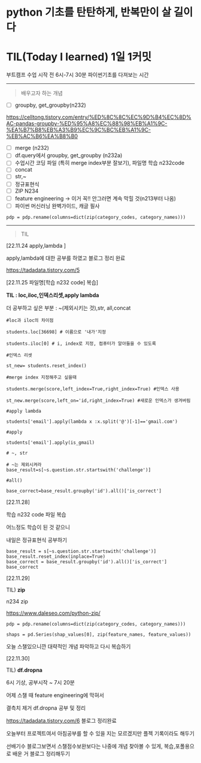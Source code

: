 # python 기초를 탄탄하게, 반복만이 살 길이다 

# TIL(Today I learned) 1일 1커밋 

  부트캠프 수업 시작 전 6시-7시 30분 파이썬기초를 다져보는 시간

----
>배우고자 하는 개념

- [ ]  groupby, get_groupby(n232)

https://celltong.tistory.com/entry/%ED%8C%8C%EC%9D%B4%EC%8D%AC-pandas-groupby-%ED%95%A8%EC%88%98%EB%A1%9C-%EA%B7%B8%EB%A3%B9%EC%9C%BC%EB%A1%9C-%EB%AC%B6%EA%B8%B0

- [ ]  merge (n232)
- [ ]  df.query에서 groupby, get_groupby (n232a)
- [ ]  수업시간 코딩 파일 (특히 merge index부분 잘보기), 파일명 학습 n232code
- [ ]  concat 
- [ ]  str,~
- [ ]  정규표현식
- [ ]  ZIP N234 
- [ ]  feature engineering -> 이거 꼭!! 안그러면 계속 막힐 것(n213부터 나옴)
- [ ]  파이썬 머신러닝 완벽가이드, 캐글 필사 
```
pdp = pdp.rename(columns=dict(zip(category_codes, category_names)))
```

----
>TIL


[22.11.24 apply,lambda ]

apply,lambda에 대한 공부를 하였고 블로그 정리 완료

https://tadadata.tistory.com/5


[22.11.25 파일명[학습 n232 code] 복습]

**TIL : loc,iloc,인덱스리셋,apply lambda**

더 공부하고 싶은 부분 : ~(제외시키는 것),str, all,concat

```
#loc과 iloc의 차이점

students.loc[36698] # 이름으로 '내가'지정

students.iloc[0] # i, index로 지정, 컴퓨터가 알아들을 수 있도록

```

```
#인덱스 리셋

st_new= students.reset_index()

```

```
#merge index 지정해주고 싶을때 

students.merge(score,left_index=True,right_index=True) #인덱스 사용

st_new.merge(score,left_on='id,right_index=True) #새로운 인덱스가 생겨버림

```

```
#apply lambda

students['email'].apply(lambda x :x.split('@')[-1]=='gmail.com')

```

```
#apply

students['email'].apply(is_gmail)
```

```
# ~, str

# ~는 제외시켜라 
base_result=s[~s.question.str.startswith('challenge')]

```

```
#all()

base_correct=base_result.groupby('id').all()['is_correct']

```

[22.11.28]

학습 n232 code 파일 복습

어느정도 학습이 된 것 같으니

내일은 정규표현식 공부하기

```
base_result = s[~s.question.str.startswith('challenge')] 
base_result.reset_index(inplace=True)
base_correct = base_result.groupby('id').all()['is_correct']
base_correct

```

[22.11.29]

TIL) **zip** 

n234 zip 

https://www.daleseo.com/python-zip/

```
pdp = pdp.rename(columns=dict(zip(category_codes, category_names)))

```

```
shaps = pd.Series(shap_values[0], zip(feature_names, feature_values))

```

오늘 스챌있으니깐 대략적인 개념 파악하고 다시 복습하기


[22.11.30]

TIL) **df.dropna**

6시 기상, 공부시작 ~ 7시 20분 

어제 스챌 때 feature engineering에 막혀서 

결측치 제거 df.dropna 공부 및 정리 

https://tadadata.tistory.com/6 블로그 정리완료 

오늘부터 프로젝트여서 아침공부를 할 수 있을 지는 모르겠지만 플젝 기록이라도 해두기 

선배기수 블로그보면서 스챌점수보완보다는 나중에 개념 찾아볼 수 있게, 복습,포폴용으로 배운 거 블로그 정리해두기 








